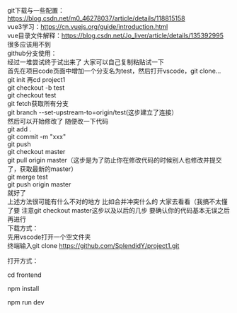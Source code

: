 git下载与一些配置：https://blog.csdn.net/m0_46278037/article/details/118815158  
vue3学习：https://cn.vuejs.org/guide/introduction.html  
vue目录文件解释：https://blog.csdn.net/Jo_liver/article/details/135392995 很多应该用不到  
github分支使用：  
经过一堆尝试终于试出来了 大家可以自己复制粘贴试一下   
首先在项目code页面中增加一个分支名为test，然后打开vscode，git clone...  
git init  再cd project1  
git checkout -b test  
git checkout test  
git fetch获取所有分支  
git branch --set-upstream-to=origin/test(这步建立了连接）  
然后可以开始修改了  随便改一下代码  
git add .  
git commit -m "xxx"  
git push  
git checkout master  
git pull origin master（这步是为了防止你在修改代码的时候别人也修改并提交了，获取最新的master）  
git merge test  
git push origin master  
就好了  
上述方法很可能有什么不对的地方 比如合并冲突什么的 大家去看看（我搞不太懂了要
注意git checkout master这步以及以后的几步 要确认你的代码基本无误之后 再进行  
下载方式：  
先用vscode打开一个空文件夹  
终端输入git clone https://github.com/SplendidY/project1.git  

打开方式：

cd frontend

npm install  
  
npm run dev 
